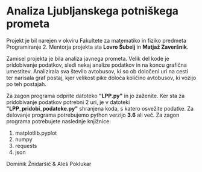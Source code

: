 # Analiza Ljubljanskega potniškega prometa 

Projekt je bil narejen v okviru Fakultete za matematiko in fiziko predmeta Programiranje 2. Mentorja projekta sta **Lovro Šubelj** in **Matjaž Zaveršnik**. 

Zamisel projekta je bila analiza javnega prometa. Velik del kode je pridobivanje podatkov, sledi nekaj analize podatkov in na koncu grafična umestitev. Analizirala sva število avtobusov, ki so ob določeni uri na cesti ter narisala graf postaj, kjer velikost pike določa količino avtobusov, ki vozijo po teh postajah.

Za zagon programa odprite datoteko **"LPP.py"** in jo zaženite. Ker sta za pridobivanje podatkov potrebni 2 uri, je v datoteki **"LPP_pridobi_podateke.py"** shranjena koda, s katero osvežite podatke. Za delovanje programa potrebujemo python verzijo **3.6** ali več.   Za zagon programa potrebujete naslednje knjižnice:
1. matplotlib.pyplot  
2. numpy  
3. requests 
4. json

Dominik Žnidaršič & Aleš Poklukar
